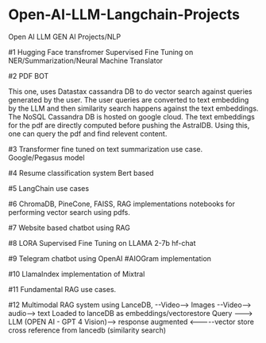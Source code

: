 # Open-AI-LLM-Langchain-Projects
Open AI LLM GEN AI Projects/NLP


#1 Hugging Face transfromer Supervised Fine Tuning on NER/Summarization/Neural Machine Translator


#2 PDF BOT

This one, uses Datastax cassandra DB to do vector search against queries generated by the user. The user queries are converted to text embedding by the LLM and then similarity search happens against the text embeddings.
The NoSQL Cassandra DB is hosted on google cloud. The text embeddings for the pdf are directly computed before pushing the AstralDB. Using this, one can query the pdf and find relevent content.

#3 Transformer fine tuned on text summarization use case. Google/Pegasus model


#4 Resume classification system Bert based

#5 LangChain use cases 

#6 ChromaDB, PineCone, FAISS, RAG implementations notebooks for performing vector search using pdfs.

#7 Website based chatbot using RAG

#8 LORA Supervised Fine Tuning on LLAMA 2-7b hf-chat

#9 Telegram chatbot using OpenAI #AIOGram implementation

#10 LlamaIndex implementation of Mixtral

#11 Fundamental RAG use cases.

#12 Multimodal RAG system using LanceDB, 
--Video--> Images
--Video--> audio--> text    Loaded to lanceDB as embeddings/vectorestore
Query ---> LLM (OPEN AI - GPT 4 Vision)--> response augmented <-----vector store cross reference from lancedb (similarity search)


